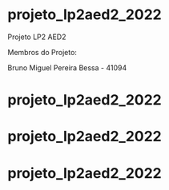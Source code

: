 # projeto_lp2aed2_2022

Projeto LP2 AED2 

Membros do Projeto: 

Bruno Miguel Pereira Bessa - 41094

# projeto_lp2aed2_2022
# projeto_lp2aed2_2022
# projeto_lp2aed2_2022
